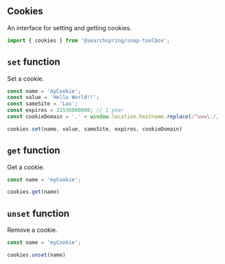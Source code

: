 ## Cookies
An interface for setting and getting cookies.

```typescript
import { cookies } from '@searchspring/snap-toolbox';
```

## `set` function
Set a cookie.

```typescript
const name = 'myCookie';
const value = 'Hello World!!';
const sameSite = 'Lax';
const expires = 31536000000; // 1 year
const cookieDomain = '.' + window.location.hostname.replace(/^www\./, '');

cookies.set(name, value, sameSite, expires, cookieDomain)
```

## `get` function
Get a cookie.

```typescript
const name = 'myCookie';

cookies.get(name)
```

## `unset` function
Remove a cookie.

```typescript
const name = 'myCookie';

cookies.unset(name)
```
